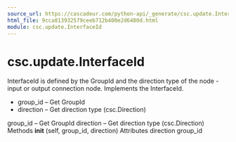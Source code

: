 ```yaml
---
source_url: https://cascadeur.com/python-api/_generate/csc.update.InterfaceId.html
html_file: 9cca813932579ceeb712b400e2d6480d.html
module: csc.update.InterfaceId
---
```


# csc.update.InterfaceId 

InterfaceId is defined by the GroupId and the direction type of the node - input or output connection node. Implements the InterfaceId.
- group_id – Get GroupId
- direction – Get direction type (csc.Direction)

group_id – Get GroupId direction – Get direction type (csc.Direction) Methods __init__ (self, group_id, direction) Attributes direction group_id